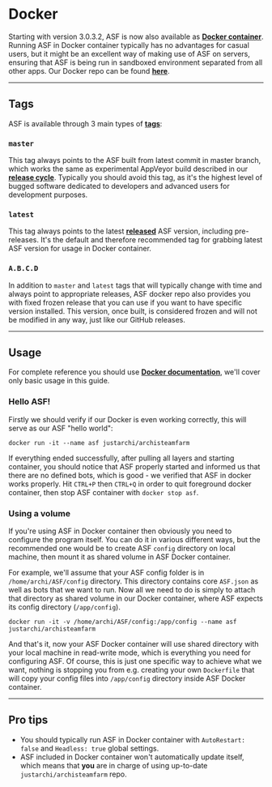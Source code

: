 # Docker

Starting with version 3.0.3.2, ASF is now also available as **[Docker container](https://www.docker.com/what-container)**. Running ASF in Docker container typically has no advantages for casual users, but it might be an excellent way of making use of ASF on servers, ensuring that ASF is being run in sandboxed environment separated from all other apps. Our Docker repo can be found **[here](https://hub.docker.com/r/justarchi/archisteamfarm)**.

---

## Tags

ASF is available through 3 main types of **[tags](https://hub.docker.com/r/justarchi/archisteamfarm/tags)**:


### `master`

This tag always points to the ASF built from latest commit in master branch, which works the same as experimental AppVeyor build described in our **[release cycle](https://github.com/JustArchi/ArchiSteamFarm/wiki/Release-cycle)**. Typically you should avoid this tag, as it's the highest level of bugged software dedicated to developers and advanced users for development purposes.


### `latest`

This tag always points to the latest **[released](https://github.com/JustArchi/ArchiSteamFarm/releases)** ASF version, including pre-releases. It's the default and therefore recommended tag for grabbing latest ASF version for usage in Docker container.

### `A.B.C.D`

In addition to `master` and `latest` tags that will typically change with time and always point to appropriate releases, ASF docker repo also provides you with fixed frozen release that you can use if you want to have specific version installed. This version, once built, is considered frozen and will not be modified in any way, just like our GitHub releases.

---

## Usage

For complete reference you should use **[Docker documentation](https://docs.docker.com/engine/reference/run/)**, we'll cover only basic usage in this guide.

### Hello ASF!

Firstly we should verify if our Docker is even working correctly, this will serve as our ASF "hello world":

```
docker run -it --name asf justarchi/archisteamfarm
```

If everything ended successfully, after pulling all layers and starting container, you should notice that ASF properly started and informed us that there are no defined bots, which is good - we verified that ASF in docker works properly. Hit `CTRL+P` then `CTRL+Q` in order to quit foreground docker container, then stop ASF container with `docker stop asf`.


### Using a volume

If you're using ASF in Docker container then obviously you need to configure the program itself. You can do it in various different ways, but the recommended one would be to create ASF `config` directory on local machine, then mount it as shared volume in ASF Docker container.

For example, we'll assume that your ASF config folder is in `/home/archi/ASF/config` directory. This directory contains core `ASF.json` as well as bots that we want to run. Now all we need to do is simply to attach that directory as shared volume in our Docker container, where ASF expects its config directory (`/app/config`).

```
docker run -it -v /home/archi/ASF/config:/app/config --name asf justarchi/archisteamfarm
```

And that's it, now your ASF Docker container will use shared directory with your local machine in read-write mode, which is everything you need for configuring ASF. Of course, this is just one specific way to achieve what we want, nothing is stopping you from e.g. creating your own `Dockerfile` that will copy your config files into `/app/config` directory inside ASF Docker container.

---

## Pro tips

- You should typically run ASF in Docker container with `AutoRestart: false` and `Headless: true` global settings.
- ASF included in Docker container won't automatically update itself, which means that **you** are in charge of using up-to-date `justarchi/archisteamfarm` repo.
